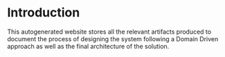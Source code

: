 # Introduction
This autogenerated website stores all the relevant artifacts produced to document the process of designing the system following a Domain Driven approach as well as the final architecture of the solution. 


